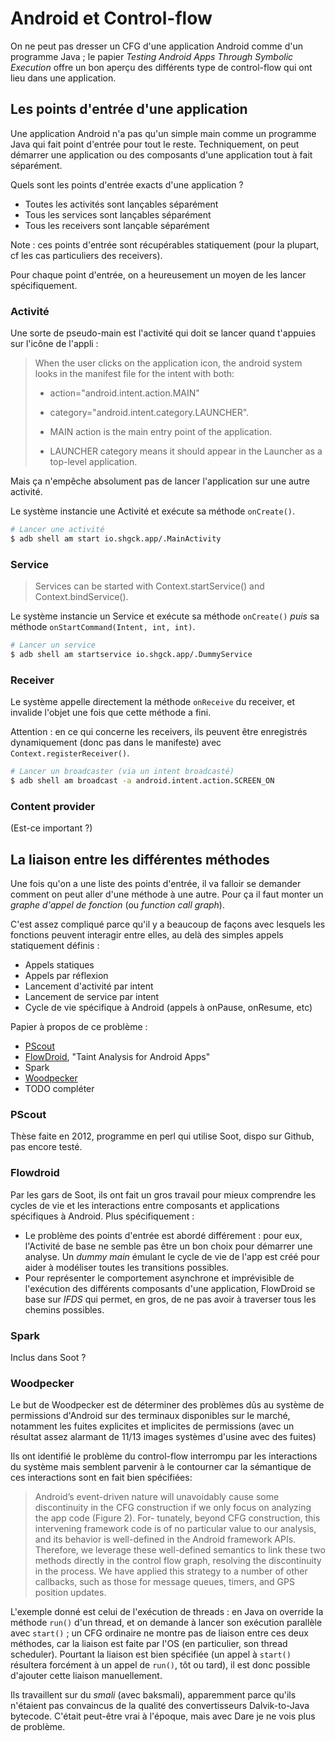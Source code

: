 Android et Control-flow
=======================

On ne peut pas dresser un CFG d'une application Android comme d'un programme
Java ; le papier *Testing Android Apps Through Symbolic Execution* offre un bon
aperçu des différents type de control-flow qui ont lieu dans une application.



Les points d'entrée d'une application
-------------------------------------

Une application Android n'a pas qu'un simple main comme un programme Java qui
fait point d'entrée pour tout le reste. Techniquement, on peut démarrer une
application ou des composants d'une application tout à fait séparément.

Quels sont les points d'entrée exacts d'une application ?

* Toutes les activités sont lançables séparément
* Tous les services sont lançables séparément
* Tous les receivers sont lançable séparément

Note : ces points d'entrée sont récupérables statiquement (pour la plupart, cf
les cas particuliers des receivers).

Pour chaque point d'entrée, on a heureusement un moyen de les lancer
spécifiquement.

### Activité

Une sorte de pseudo-main est l'activité qui doit se lancer quand t'appuies sur
l'icône de l'appli :

> When the user clicks on the application icon, the android system looks in the
> manifest file for the intent with both:
> 
> * action="android.intent.action.MAIN"
> * category="android.intent.category.LAUNCHER".
> 
> * MAIN action is the main entry point of the application.
> * LAUNCHER category means it should appear in the Launcher
>   as a top-level application.

Mais ça n'empêche absolument pas de lancer l'application sur une autre activité.

Le système instancie une Activité et exécute sa méthode `onCreate()`.

``` bash
# Lancer une activité
$ adb shell am start io.shgck.app/.MainActivity
```

### Service

> Services can be started with Context.startService() and Context.bindService(). 

Le système instancie un Service et exécute sa méthode `onCreate()` *puis* sa 
méthode `onStartCommand(Intent, int, int)`.

``` bash
# Lancer un service
$ adb shell am startservice io.shgck.app/.DummyService
```

### Receiver

Le système appelle directement la méthode `onReceive` du receiver, et invalide
l'objet une fois que cette méthode a fini.

Attention : en ce qui concerne les receivers, ils peuvent être enregistrés
dynamiquement (donc pas dans le manifeste) avec `Context.registerReceiver()`.

``` bash
# Lancer un broadcaster (via un intent broadcasté)
$ adb shell am broadcast -a android.intent.action.SCREEN_ON
```

### Content provider

(Est-ce important ?)



La liaison entre les différentes méthodes
-----------------------------------------

Une fois qu'on a une liste des points d'entrée, il va falloir se demander
comment on peut aller d'une méthode à une autre. Pour ça il faut monter un
*graphe d'appel de fonction* (ou *function call graph*).

C'est assez compliqué parce qu'il y a beaucoup de façons avec lesquels les
fonctions peuvent interagir entre elles, au delà des simples appels statiquement
définis :

* Appels statiques
* Appels par réflexion
* Lancement d'activité par intent
* Lancement de service par intent
* Cycle de vie spécifique à Android (appels à onPause, onResume, etc)

Papier à propos de ce problème :

* [PScout][pscout]
* [FlowDroid][flowdroid], "Taint Analysis for Android Apps"
* Spark
* [Woodpecker][woodpecker]
* TODO compléter

### PScout

Thèse faite en 2012, programme en perl qui utilise Soot, dispo sur Github, pas
encore testé.

### Flowdroid

Par les gars de Soot, ils ont fait un gros travail pour mieux comprendre les
cycles de vie et les interactions entre composants et applications spécifiques à
Android. Plus spécifiquement :

* Le problème des points d'entrée est abordé différement : pour eux, l'Activité
  de base ne semble pas être un bon choix pour démarrer une analyse.
  Un *dummy main* émulant le cycle de vie de l'app est créé pour aider à
  modéliser toutes les transitions possibles.
* Pour représenter le comportement asynchrone et imprévisible de l'exécution
  des différents composants d'une application, FlowDroid se base sur *IFDS* qui
  permet, en gros, de ne pas avoir à traverser tous les chemins possibles.

### Spark

Inclus dans Soot ?

### Woodpecker

Le but de Woodpecker est de déterminer des problèmes dûs au système de
permissions d'Android sur des terminaux disponibles sur le marché, notamment les
fuites explicites et implicites de permissions (avec un résultat assez alarmant
de 11/13 images systèmes d'usine avec des fuites)

Ils ont identifié le problème du control-flow interrompu par les interactions du
système mais semblent parvenir à le contourner car la sémantique de ces
interactions sont en fait bien spécifiées:

> Android’s event-driven nature will unavoidably cause some discontinuity in the
> CFG construction if we only focus on analyzing the app code (Figure 2). For-
> tunately, beyond CFG construction, this intervening framework code is of no
> particular value to our analysis, and its behavior is well-defined in the
> Android framework APIs. Therefore, we leverage these well-defined semantics to
> link these two methods directly in the control flow graph, resolving the
> discontinuity in the process. We have applied this strategy to a number of
> other callbacks, such as those for message queues, timers, and GPS position
> updates.

L'exemple donné est celui de l'exécution de threads : en Java on override la
méthode `run()` d'un thread, et on demande à lancer son exécution parallèle avec
`start()` ; un CFG ordinaire ne montre pas de liaison entre ces deux méthodes,
car la liaison est faite par l'OS (en particulier, son thread scheduler).
Pourtant la liaison est bien spécifiée (un appel à `start()` résultera forcément
à un appel de `run()`, tôt ou tard), il est donc possible d'ajouter cette
liaison manuellement.

Ils travaillent sur du *smali* (avec baksmali), apparemment parce qu'ils
n'étaient pas convaincus de la qualité des convertisseurs Dalvik-to-Java
bytecode. C'était peut-être vrai à l'époque, mais avec Dare je ne vois plus de
problème.





[pscout]: http://pscout.csl.toronto.edu/
[flowdroid]: https://www.informatik.tu-darmstadt.de/fileadmin/user_upload/Group_EC-Spride/Publikationen/flowdroid_pldi.pdf
[woodpecker]: http://www4.ncsu.edu/~zwang15/files/NDSS12_Woodpecker.pdf
